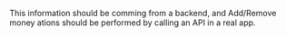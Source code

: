 This information should be comming from a backend,
and Add/Remove money ations should be performed by calling an API in a real app.
